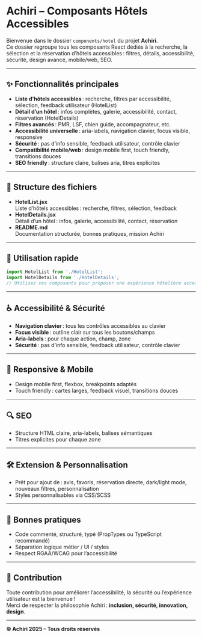 # Achiri – Composants Hôtels Accessibles

Bienvenue dans le dossier `components/hotel` du projet **Achiri**.  
Ce dossier regroupe tous les composants React dédiés à la recherche, la sélection et la réservation d’hôtels accessibles : filtres, détails, accessibilité, sécurité, design avancé, mobile/web, SEO.

---

## ✨ Fonctionnalités principales

- **Liste d’hôtels accessibles** : recherche, filtres par accessibilité, sélection, feedback utilisateur (HotelList)
- **Détail d’un hôtel** : infos complètes, galerie, accessibilité, contact, réservation (HotelDetails)
- **Filtres avancés** : PMR, LSF, chien guide, accompagnateur, etc.
- **Accessibilité universelle** : aria-labels, navigation clavier, focus visible, responsive
- **Sécurité** : pas d’info sensible, feedback utilisateur, contrôle clavier
- **Compatibilité mobile/web** : design mobile first, touch friendly, transitions douces
- **SEO friendly** : structure claire, balises aria, titres explicites

---

## 📁 Structure des fichiers

- **HotelList.jsx**  
  Liste d’hôtels accessibles : recherche, filtres, sélection, feedback
- **HotelDetails.jsx**  
  Détail d’un hôtel : infos, galerie, accessibilité, contact, réservation
- **README.md**  
  Documentation structurée, bonnes pratiques, mission Achiri

---

## 🚀 Utilisation rapide

```jsx
import HotelList from './HotelList';
import HotelDetails from './HotelDetails';
// Utilisez ces composants pour proposer une expérience hôtelière accessible et moderne.
```

---

## ♿ Accessibilité & Sécurité

- **Navigation clavier** : tous les contrôles accessibles au clavier
- **Focus visible** : outline clair sur tous les boutons/champs
- **Aria-labels** : pour chaque action, champ, zone
- **Sécurité** : pas d’info sensible, feedback utilisateur, contrôle clavier

---

## 📱 Responsive & Mobile

- Design mobile first, flexbox, breakpoints adaptés
- Touch friendly : cartes larges, feedback visuel, transitions douces

---

## 🔍 SEO

- Structure HTML claire, aria-labels, balises sémantiques
- Titres explicites pour chaque zone

---

## 🛠️ Extension & Personnalisation

- Prêt pour ajout de : avis, favoris, réservation directe, dark/light mode, nouveaux filtres, personnalisation
- Styles personnalisables via CSS/SCSS

---

## 📝 Bonnes pratiques

- Code commenté, structuré, typé (PropTypes ou TypeScript recommandé)
- Séparation logique métier / UI / styles
- Respect RGAA/WCAG pour l’accessibilité

---

## 🤝 Contribution

Toute contribution pour améliorer l’accessibilité, la sécurité ou l’expérience utilisateur est la bienvenue !  
Merci de respecter la philosophie Achiri : **inclusion, sécurité, innovation, design**.

---

**© Achiri 2025 – Tous droits réservés**
